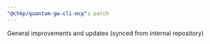 ```yaml
---
"@chkp/quantum-gw-cli-mcp": patch
---
```


General improvements and updates (synced from internal repository)
